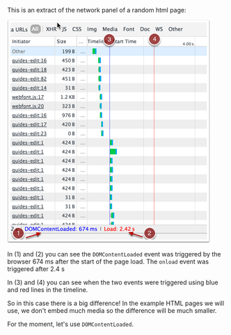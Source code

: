 This is an extract of the network panel of a random html page:

![](.guides/img/dom-vs-load.png)

In (1) and (2) you can see the `DOMContentLoaded` event was triggered by the browser 674 ms after the start of the page load. The `onload` event was triggered after 2.4 s

In (3) and (4) you can see when the two events were triggered using blue and red lines in the timeline.

So in this case there is a big difference! In the example HTML pages we will use, we don't embed much media so the difference will be much smaller.

For the moment, let's use `DOMContentLoaded`.